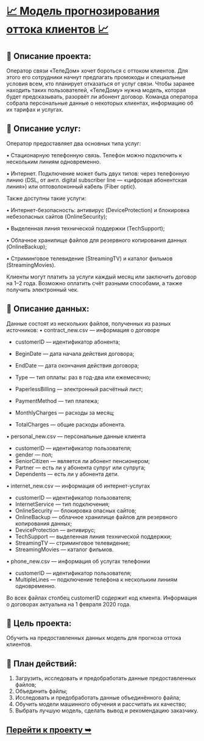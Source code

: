 # **[📈 Модель прогнозирования оттока клиентов 📈](https://github.com/glumov-d/glumov-d.github.io/blob/main/practicum-projects/Customer-Churn(ML%2CCatBoost%2CLightGBM)/cust-churn-predict(ml%2Ccb%2Clgbm).ipynb)**

## 📝 Описание проекта:  
    
Оператор связи «ТелеДом» хочет бороться с оттоком клиентов. Для этого его сотрудники начнут предлагать промокоды и специальные условия всем, кто планирует отказаться от услуг связи. Чтобы заранее находить таких пользователей, «ТелеДому» нужна модель, которая будет предсказывать, разорвёт ли абонент договор. Команда оператора собрала персональные данные о некоторых клиентах, информацию об их тарифах и услугах.

## 🔣 Описание услуг:
    
Оператор предоставляет два основных типа услуг: 

•	Стационарную телефонную связь. Телефон можно подключить к нескольким линиям одновременно.

•	Интернет. Подключение может быть двух типов: через телефонную линию (DSL, от англ. digital subscriber line — «цифровая абонентская линия») или оптоволоконный кабель (Fiber optic).

Также доступны такие услуги:

•	Интернет-безопасность: антивирус (DeviceProtection) и блокировка небезопасных сайтов (OnlineSecurity);

•	Выделенная линия технической поддержки (TechSupport);

•	Облачное хранилище файлов для резервного копирования данных (OnlineBackup);

•	Стриминговое телевидение (StreamingTV) и каталог фильмов (StreamingMovies).

Клиенты могут платить за услуги каждый месяц или заключить договор на 1–2 года. Возможно оплатить счёт разными способами, а также получить электронный чек.

## 📂 Описание данных:

Данные состоят из нескольких файлов, полученных из разных источников:
• contract_new.csv — информация о договоре
- customerID — идентификатор абонента;

-	BeginDate — дата начала действия договора;

-	EndDate — дата окончания действия договора;

-	Type — тип оплаты: раз в год-два или ежемесячно;

-	PaperlessBilling — электронный расчётный лист;

-	PaymentMethod — тип платежа;

-	MonthlyCharges — расходы за месяц;

-	TotalCharges — общие расходы абонента.

•	personal_new.csv — персональные данные клиента

-	customerID — идентификатор пользователя;
-	gender — пол;
-	SeniorCitizen — является ли абонент пенсионером;
-	Partner — есть ли у абонента супруг или супруга;
-	Dependents — есть ли у абонента дети.

•	internet_new.csv — информация об интернет-услугах

-	customerID — идентификатор пользователя;
-	InternetService — тип подключения;
-   OnlineSecurity — блокировка опасных сайтов;
-	OnlineBackup — облачное хранилище файлов для резервного копирования данных;
-	DeviceProtection — антивирус;
-	TechSupport — выделенная линия технической поддержки;
-	StreamingTV — стриминговое телевидение;
-	StreamingMovies — каталог фильмов.

•	phone_new.csv — информация об услугах телефонии

-	customerID — идентификатор пользователя;
-	MultipleLines — подключение телефона к нескольким линиям одновременно.

Во всех файлах столбец customerID содержит код клиента. Информация о договорах актуальна на 1 февраля 2020 года.

## 🎯 Цель проекта:
    
Обучить на предоставленных данных модель для прогноза оттока клиентов.

## 📅 План действий:

1. Загрузить, исследовать и предобработать данные предоставленных файлов;
2. Объединить файлы;
3. Исследовать и предобработать данные объединённого файла;
4. Обучить модели машинного обучения и рассчитать их качество;
5. Выбрать лучшую модель, сделать вывод и рекомендацию заказчику.

## [Перейти к проекту ➥](https://github.com/glumov-d/glumov-d.github.io/blob/main/practicum-projects/Customer-Churn(ML%2CCatBoost%2CLightGBM)/cust-churn-predict(ml%2Ccb%2Clgbm).ipynb)
